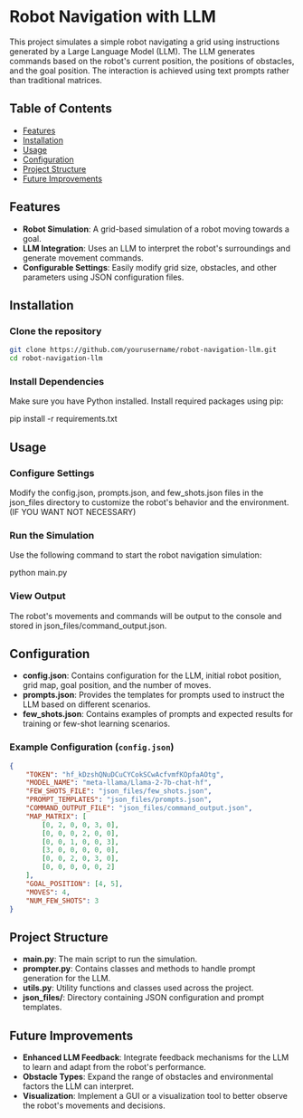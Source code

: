 # Robot Navigation with LLM

This project simulates a simple robot navigating a grid using instructions generated by a Large Language Model (LLM). The LLM generates commands based on the robot's current position, the positions of obstacles, and the goal position. The interaction is achieved using text prompts rather than traditional matrices.

## Table of Contents

- [Features](#features)
- [Installation](#installation)
- [Usage](#usage)
- [Configuration](#configuration)
- [Project Structure](#project-structure)
- [Future Improvements](#future-improvements)

## Features

- **Robot Simulation**: A grid-based simulation of a robot moving towards a goal.
- **LLM Integration**: Uses an LLM to interpret the robot's surroundings and generate movement commands.
- **Configurable Settings**: Easily modify grid size, obstacles, and other parameters using JSON configuration files.

## Installation

### Clone the repository

```bash
git clone https://github.com/yourusername/robot-navigation-llm.git
cd robot-navigation-llm
```
### Install Dependencies

Make sure you have Python installed. Install required packages using pip:

pip install -r requirements.txt

## Usage

### Configure Settings

Modify the config.json, prompts.json, and few_shots.json files in the json_files directory to customize the robot's behavior and the environment. (IF YOU WANT NOT NECESSARY)

### Run the Simulation

Use the following command to start the robot navigation simulation:

python main.py

### View Output

The robot's movements and commands will be output to the console and stored in json_files/command_output.json.

## Configuration

- **config.json**: Contains configuration for the LLM, initial robot position, grid map, goal position, and the number of moves.
- **prompts.json**: Provides the templates for prompts used to instruct the LLM based on different scenarios.
- **few_shots.json**: Contains examples of prompts and expected results for training or few-shot learning scenarios.

### Example Configuration (`config.json`)

```json
{
    "TOKEN": "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",
    "MODEL_NAME": "meta-llama/Llama-2-7b-chat-hf",
    "FEW_SHOTS_FILE": "json_files/few_shots.json",
    "PROMPT_TEMPLATES": "json_files/prompts.json",
    "COMMAND_OUTPUT_FILE": "json_files/command_output.json",
    "MAP_MATRIX": [
        [0, 2, 0, 0, 3, 0],
        [0, 0, 0, 2, 0, 0],
        [0, 0, 1, 0, 0, 3],
        [3, 0, 0, 0, 0, 0],
        [0, 0, 2, 0, 3, 0],
        [0, 0, 0, 0, 0, 2]
    ],
    "GOAL_POSITION": [4, 5],
    "MOVES": 4,
    "NUM_FEW_SHOTS": 3
}
```

## Project Structure

- **main.py**: The main script to run the simulation.
- **prompter.py**: Contains classes and methods to handle prompt generation for the LLM.
- **utils.py**: Utility functions and classes used across the project.
- **json_files/**: Directory containing JSON configuration and prompt templates.

## Future Improvements

- **Enhanced LLM Feedback**: Integrate feedback mechanisms for the LLM to learn and adapt from the robot's performance.
- **Obstacle Types**: Expand the range of obstacles and environmental factors the LLM can interpret.
- **Visualization**: Implement a GUI or a visualization tool to better observe the robot's movements and decisions.

